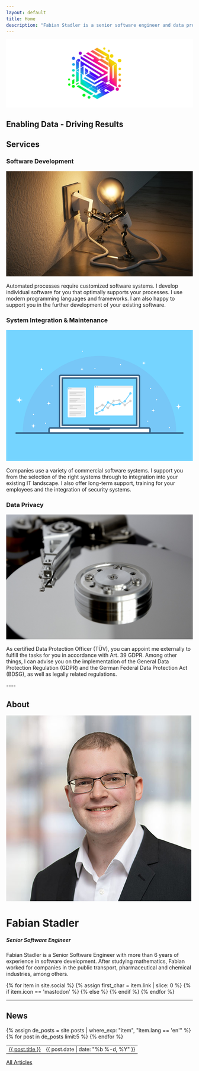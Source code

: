 ```yaml
---
layout: default
title: Home
description: "Fabian Stadler is a senior software engineer and data protection officer (TÜV). With many years of experience, Fabian supports you in the implementation of your IT projects."
---
```


<section class="index-header">
    <img src="/assets/img/company_logo.jpg" alt="Company logo of Fabian Stadler Solutions">
    <div class="centered"><h2>Enabling Data - Driving Results</h2></div>
</section>

## Services

<div class="home-section">
    <div class="left">
        <h3>Software Development</h3>
        <img src="/assets/img/lightbulb-3104355_640.jpg" alt="Bild einer Glühbirne">
        <p>Automated processes require customized software systems. I develop individual software for you that optimally supports your processes. I use modern programming languages and frameworks. I am also happy to support you in the further development of your existing software.</p>
    </div>
</div>

<div class="home-section">
    <div class="right">
        <h3>System Integration & Maintenance</h3>
        <img src="/assets/img/interface-3593269_640.png" alt="Bild einer Schnittstelle">
        <p>Companies use a variety of commercial software systems. I support you from the selection of the right systems through to integration into your existing IT landscape. I also offer long-term support, training for your employees and the integration of security systems.</p>
    </div>
</div>

<div class="home-section">
    <div class="left">
        <h3>Data Privacy</h3>
        <img src="/assets/img/hard_drive_disk.jpg" alt="Bild einer Festplatte">
        <p>As certified Data Protection Officer (TÜV), you can appoint me externally to fulfill the tasks for you in accordance with Art. 39 GDPR. Among other things, I can advise you on the implementation of the General Data Protection Regulation (GDPR) and the German Federal Data Protection Act (BDSG), as well as legally related regulations.</p>
    </div>
</div>
----

## About

<div class="profile-section">
    <div class="profile">
        <img src="/assets/img/fabian_stadler.jpg" alt="Profile image" loading="eager">
        <h1>Fabian Stadler</h1>
        <h5 class="post-date">Senior Software Engineer</h5>
    </div>
    <div class="profile-text">
        <p>Fabian Stadler is a Senior Software Engineer with more than 6 years of experience in software development. After studying mathematics, Fabian worked for companies in the public transport, pharmaceutical and chemical industries, among others.</p>
        {% for item in site.social %}
            {% assign first_char = item.link | slice: 0 %}
            {% if item.icon == 'mastodon' %}
            <a class="icon contact-button"  rel="me" href="{{ item.link }}" target="_blank"><i class="fa-brands fa-{{ item.icon }}" aria-hidden="true"></i></a>
            {% else %}
            <a class="icon contact-button" href="{{ item.link }}" target="_blank"><i class="fa-{{ item.icon-class }} fa-{{ item.icon }}" aria-hidden="true"></i></a>
            {% endif %}
        {% endfor %}
    </div>
</div>

----

## News

<table class="home-table">
    {% assign de_posts = site.posts | where_exp: "item", "item.lang == 'en'" %}
    {% for post in de_posts limit:5 %}
    <tr>
        <td class="home-post-title"><a href="{{ post.url }}">{{ post.title }}</a></td>
        <td class="home-post-date">{{ post.date | date: "%b %-d, %Y" }}</td>
    </tr>
    {% endfor %}
</table>

<p class="more-articles">
    <a href="/posts.html">All Articles</a>
</p>

